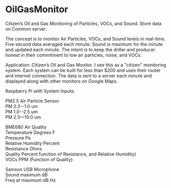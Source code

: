 # OilGasMonitor
Citizen’s Oil and Gas Monitoring of Particles, VOCs, and Sound. Store data on Common server.

The concept is to monitor Air Particles, VOCs, and Sound levels in real-time. 
Five second data averaged each minute. Sound is maximum for the minute and updated each minute. 
The intent is to keep the driller and producer honest in their commitment to low air particles, noise, and VOCs.
	
Application: Citizen’s Oil and Gas Monitor.
I see this as a "citizen" monitoring system. 
Each system can be built for less than $200 and uses their router and internet connection. 
The data is sent to a server each minute and displayed along with other monitors on Google Maps.

Raspberry Pi with System Inputs:<br>

PM2.5 Air Particle Sensor<br>
PM 0.3--1.0 um<br>
PM 1.0--2.5 um<br>
PM 2.5—10.0 um<br>

BME680 Air Quality<br>
Temperature Degrees F<br>
Pressure Pa<br>
Relative Humidity  Percent<br>
Resistance Ohms<br>
Quality Percent function of Resistance, and Relative Humidity)<br>
VOCs PPM (Function of Quality)<br>

Samson USB Microphone<br>
Sound maximum dB<br>
Freq at maximum dB Hz<br> 
